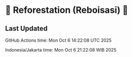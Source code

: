 
# 🌳 Reforestation (Reboisasi) 🌲

## Last Updated

GitHub Actions time: Mon Oct  6 14:22:08 UTC 2025

Indonesia/Jakarta time: Mon Oct  6 21:22:08 WIB 2025
